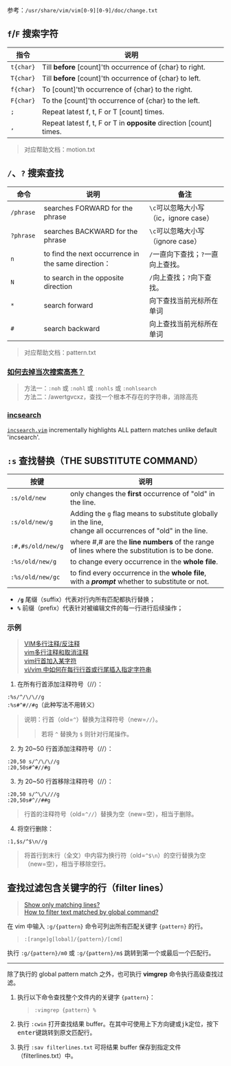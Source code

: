 
参考：`/usr/share/vim/vim[0-9][0-9]/doc/change.txt`

`f`/`F` 搜索字符
----
指令     | 说明
--------|------------------------
`t{char}` | Till **before** [count]'th occurrence of {char} to right.
`T{char}` | Till **before** [count]'th occurrence of {char} to left.
`f{char}` | To [count]'th occurrence of {char} to the right.
`F{char}` | To the [count]'th occurrence of {char} to the left.
`;`       | Repeat latest f, t, F or T [count] times.
`,`       | Repeat latest f, t, F or T in **opposite** direction [count] times.

> 对应帮助文档：motion.txt

`/`、`?` 搜索查找
----
命令             | 说明            | 备注
----------------|----------------|--------
`/phrase `      | searches FORWARD for the phrase | `\c`可以忽略大小写（ic，ignore case）
`?phrase `      | searches BACKWARD for the phrase | `\c`可以忽略大小写（ignore case）
`n`             | to find the next occurrence in the same direction：| `/`一直向下查找；`?`一直向上查找。
`N`             | to search in the opposite direction | `/`向上查找；`?`向下查找。
`*`             | search forward | 向下查找当前光标所在单词
`#`             | search backward | 向上查找当前光标所在单词

> 对应帮助文档：pattern.txt

### [如何去掉当次搜索高亮？](http://forum.ubuntu.org.cn/viewtopic.php?p=815643)

> 方法一：`:noh` 或 `:nohl` 或 `:nohls` 或 `:nohlsearch`  
> 方法二：/awertgvcxz，查找一个根本不存在的字符串，消除高亮  

### [incsearch](http://www.vim.org/scripts/script.php?script_id=5038)
[`incsearch.vim`](https://github.com/haya14busa/incsearch.vim) incrementally highlights ALL pattern matches unlike default 'incsearch'.

`:s` 查找替换（THE SUBSTITUTE COMMAND）
----
按键             | 说明
----------------|------------------------
`:s/old/new`      | only changes the **first** occurrence of "old" in the line.
`:s/old/new/g`    | Adding the `g` flag means to substitute globally in the line, <br/>change all occurrences of "old" in the line.
`:#,#s/old/new/g` | where #,# are the **line numbers** of the range of lines where the substitution is to be done.
`:%s/old/new/g`   | to change every occurrence in the **whole file**.
`:%s/old/new/gc`  | to find every occurrence in the **whole file**, with a ***prompt*** whether to substitute or not.

- **`/g`** 尾缀（suffix）代表对行内所有匹配都执行替换；  
- **`%`** 前缀（prefix）代表针对被编辑文件的每一行进行后续操作；  

### 示例
> [VIM多行注释/反注释](http://blog.csdn.net/xufeng0991/article/details/50201561)  
> [vim多行注释和取消注释](http://www.cnblogs.com/Ph-one/p/5641872.html)  
> [vim行首加入某字符](http://blog.csdn.net/xxxxxx91116/article/details/7960097)  
> [vi/vim 中如何在每行行首或行尾插入指定字符串](http://www.cnblogs.com/Dennis-mi/articles/5939635.html)  

1. 在所有行首添加注释符号（//）：  

`:%s/^/\/\//g`  
`:%s#^#//#g`（此种写法不用转义）  

> 说明：行首（old=`^`）替换为注释符号（new=`//`）。
>> 若将 `^` 替换为 `$` 则针对行尾操作。  

2. 为 20~50 行首添加注释符号（//）：  

`:20,50 s/^/\/\//g`  
`:20,50s#^#//#g`  

3. 为 20~50 行首移除注释符号（//）：

`:20,50 s/^\/\///g`  
`:20,50s#^//##g`  

> 行首的注释符号（old=`^//`）替换为空（new=空），相当于删除。  

4. 将空行删除：

`:1,$s/^$\n//g`

> 将首行到末行（全文）中内容为换行符（old=`^$\n`）的空行替换为空（new=空），相当于移除空行。  

## 查找过滤包含关键字的行（filter lines）
> [Show only matching lines?](https://vi.stackexchange.com/questions/2280/show-only-matching-lines)  
> [How to filter text matched by global command?](https://vi.stackexchange.com/questions/10860/how-to-filter-text-matched-by-global-command)  

在 vim 中输入 `:g/{pattern}` 命令可列出所有匹配关键字 `{pattern}` 的行。  

> `:[range]g[lobal]/{pattern}/[cmd]`  

执行 `:g/{pattern}/m0` 或 `:g/{pattern}/m$` 跳转到第一个或最后一个匹配行。  

---

除了执行的 global pattern match 之外，也可执行 **vimgrep** 命令执行高级查找过滤。

1. 执行以下命令查找整个文件内的关键字 `{pattern}`：

	> `:vimgrep {pattern} %`

2. 执行 `:cwin` 打开查找结果 buffer。在其中可使用上下方向键或<kbd>j</kbd><kbd>k</kbd>定位，按下<kbd>enter</kbd>键跳转到原文匹配行。  

3. 执行 `:sav filterlines.txt` 可将结果 buffer 保存到指定文件（filterlines.txt）中。  
